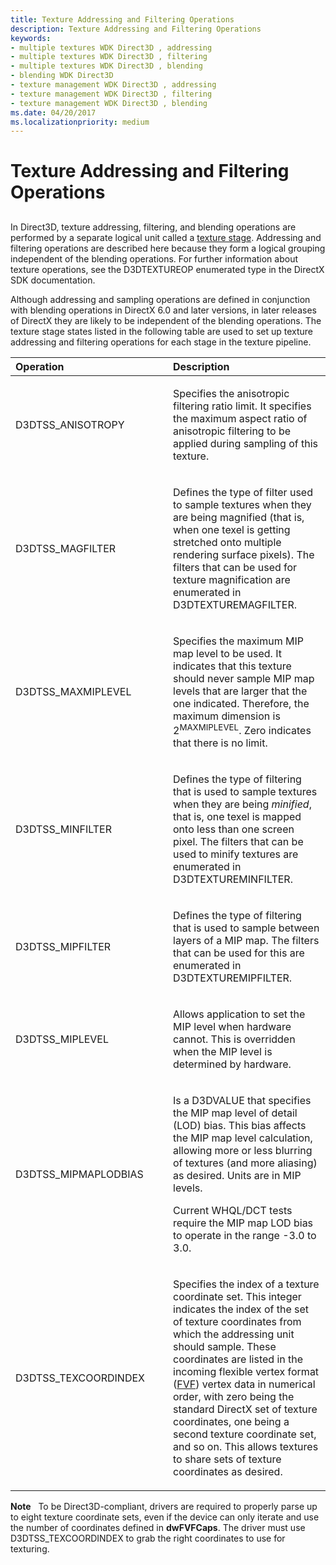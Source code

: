 ```yaml
---
title: Texture Addressing and Filtering Operations
description: Texture Addressing and Filtering Operations
keywords:
- multiple textures WDK Direct3D , addressing
- multiple textures WDK Direct3D , filtering
- multiple textures WDK Direct3D , blending
- blending WDK Direct3D
- texture management WDK Direct3D , addressing
- texture management WDK Direct3D , filtering
- texture management WDK Direct3D , blending
ms.date: 04/20/2017
ms.localizationpriority: medium
---
```


# Texture Addressing and Filtering Operations


## <span id="ddk_texture_addressing_and_filtering_operations_gg"></span><span id="DDK_TEXTURE_ADDRESSING_AND_FILTERING_OPERATIONS_GG"></span>


In Direct3D, texture addressing, filtering, and blending operations are performed by a separate logical unit called a [texture stage](texture-stages.md). Addressing and filtering operations are described here because they form a logical grouping independent of the blending operations. For further information about texture operations, see the D3DTEXTUREOP enumerated type in the DirectX SDK documentation.

Although addressing and sampling operations are defined in conjunction with blending operations in DirectX 6.0 and later versions, in later releases of DirectX they are likely to be independent of the blending operations. The texture stage states listed in the following table are used to set up texture addressing and filtering operations for each stage in the texture pipeline.

<table>
<colgroup>
<col width="50%" />
<col width="50%" />
</colgroup>
<thead>
<tr class="header">
<th align="left">Operation</th>
<th align="left">Description</th>
</tr>
</thead>
<tbody>
<tr class="odd">
<td align="left"><p>D3DTSS_ANISOTROPY</p></td>
<td align="left"><p>Specifies the anisotropic filtering ratio limit. It specifies the maximum aspect ratio of anisotropic filtering to be applied during sampling of this texture.</p></td>
</tr>
<tr class="even">
<td align="left"><p>D3DTSS_MAGFILTER</p></td>
<td align="left"><p>Defines the type of filter used to sample textures when they are being magnified (that is, when one texel is getting stretched onto multiple rendering surface pixels). The filters that can be used for texture magnification are enumerated in D3DTEXTUREMAGFILTER.</p></td>
</tr>
<tr class="odd">
<td align="left"><p>D3DTSS_MAXMIPLEVEL</p></td>
<td align="left"><p>Specifies the maximum MIP map level to be used. It indicates that this texture should never sample MIP map levels that are larger that the one indicated. Therefore, the maximum dimension is 2<sup>MAXMIPLEVEL</sup>. Zero indicates that there is no limit.</p></td>
</tr>
<tr class="even">
<td align="left"><p>D3DTSS_MINFILTER</p></td>
<td align="left"><p>Defines the type of filtering that is used to sample textures when they are being <em>minified</em>, that is, one texel is mapped onto less than one screen pixel. The filters that can be used to minify textures are enumerated in D3DTEXTUREMINFILTER.</p></td>
</tr>
<tr class="odd">
<td align="left"><p>D3DTSS_MIPFILTER</p></td>
<td align="left"><p>Defines the type of filtering that is used to sample between layers of a MIP map. The filters that can be used for this are enumerated in D3DTEXTUREMIPFILTER.</p></td>
</tr>
<tr class="even">
<td align="left"><p>D3DTSS_MIPLEVEL</p></td>
<td align="left"><p>Allows application to set the MIP level when hardware cannot. This is overridden when the MIP level is determined by hardware.</p></td>
</tr>
<tr class="odd">
<td align="left"><p>D3DTSS_MIPMAPLODBIAS</p></td>
<td align="left"><p>Is a D3DVALUE that specifies the MIP map level of detail (LOD) bias. This bias affects the MIP map level calculation, allowing more or less blurring of textures (and more aliasing) as desired. Units are in MIP levels.</p>
<p>Current WHQL/DCT tests require the MIP map LOD bias to operate in the range -3.0 to 3.0.</p></td>
</tr>
<tr class="even">
<td align="left"><p>D3DTSS_TEXCOORDINDEX</p></td>
<td align="left"><p>Specifies the index of a texture coordinate set. This integer indicates the index of the set of texture coordinates from which the addressing unit should sample. These coordinates are listed in the incoming flexible vertex format (<a href="fvf--flexible-vertex-format-.md" data-raw-source="[FVF](fvf--flexible-vertex-format-.md)">FVF</a>) vertex data in numerical order, with zero being the standard DirectX set of texture coordinates, one being a second texture coordinate set, and so on. This allows textures to share sets of texture coordinates as desired.</p></td>
</tr>
</tbody>
</table>

 

**Note**   To be Direct3D-compliant, drivers are required to properly parse up to eight texture coordinate sets, even if the device can only iterate and use the number of coordinates defined in **dwFVFCaps**. The driver must use D3DTSS\_TEXCOORDINDEX to grab the right coordinates to use for texturing.

 

 

 






